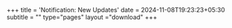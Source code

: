 +++
title = 'Notification: New Updates'
date = 2024-11-08T19:23:23+05:30
subtitle = ""
type="pages"
layout ="download"
+++
